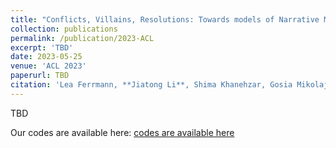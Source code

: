 ```yaml
---
title: "Conflicts, Villains, Resolutions: Towards models of Narrative Media Framing"
collection: publications
permalink: /publication/2023-ACL
excerpt: 'TBD'
date: 2023-05-25
venue: 'ACL 2023'
paperurl: TBD
citation: 'Lea Ferrmann, **Jiatong Li**, Shima Khanehzar, Gosia Mikolajczak. (2023). Conflicts, Villains, Resolutions: Towards models of Narrative Media Framing. ACL 2023 (To appear).'
---
```


TBD

Our codes are available here:
[codes are available here](https://github.com/phenixace/narrative-framing)